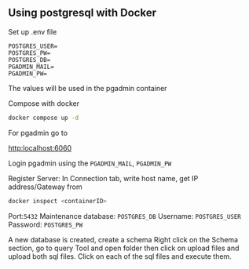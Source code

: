 ## Using postgresql with Docker

Set up .env file

```
POSTGRES_USER=
POSTGRES_PW=
POSTGRES_DB=
PGADMIN_MAIL=
PGADMIN_PW=
```

The values will be used in the pgadmin container<br>

Compose with docker

```bash
docker compose up -d
```

For pgadmin go to

<a href="http:localhost:6060">http:localhost:6060</a>

Login pgadmin using the `PGADMIN_MAIL`, `PGADMIN_PW`

Register Server:
In Connection tab, write host name, get IP address/Gateway from

```bash
docker inspect <containerID>
```

Port:`5432`
Maintenance database: `POSTGRES_DB`
Username: `POSTGRES_USER`
Password: `POSTGRES_PW`

A new database is created, create a schema
Right click on the Schema section, go to query Tool and open folder then click on upload files and upload both sql files.
Click on each of the sql files and execute them.
